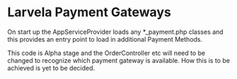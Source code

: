 # Larvela Payment Gateways

On start up the AppServiceProvider loads any *_payment.php classes and this provides an entry point to load in additional Payment Methods.

This code is Alpha stage and the OrderController etc will need to be changed to recognize which payment gateway is available. How this is to be achieved is yet to be decided.


